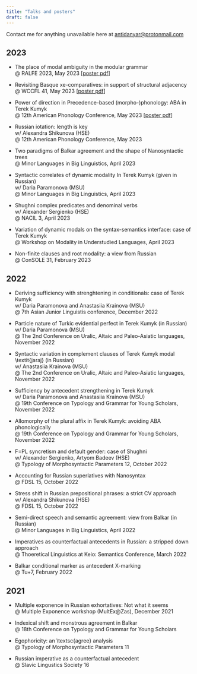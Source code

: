```yaml
---
title: "Talks and posters"
draft: false
---
```

Contact me for anything unavailable here at antidanyar@protonmail.com

## 2023

+ The place of modal ambiguity in the modular grammar  
@ RALFE 2023, May 2023 [[poster pdf](Ralfe2023.pdf)] 

+ Revisiting Basque xe-comparatives: in support of structural adjacency  
@ WCCFL 41, May 2023 [[poster pdf](wccfl41.pdf)]

+ Power of direction in Precedence-based (morpho-)phonology: ABA in Terek Kumyk  
@ 12th American Phonology Conference, May 2023 [[poster pdf](Naphcxii.pdf)] 

+ Russian iotation: length is key  
w/ Alexandra Shikunova (HSE)  
@ 12th American Phonology Conference, May 2023

+ Two paradigms of Balkar agreement and the shape of Nanosyntactic trees  
@ Minor Languages in Big Linguistics, April 2023

+ Syntactic correlates of dynamic modality In Terek Kumyk (given in Russian)  
w/ Daria Paramonova (MSU)  
@ Minor Languages in Big Linguistics, April 2023

+ Shughni complex predicates and denominal verbs  
w/ Alexander Sergienko (HSE)  
@ NACIL 3, April 2023

+ Variation of dynamic modals on the syntax-semantics interface: case of Terek Kumyk  
@ Workshop on Modality in Understudied Languages, April 2023

+ Non-finite clauses and root modality: a view from Russian  
@ ConSOLE 31, February 2023

## 2022

+ Deriving sufficiency with strenghtening in conditionals: case of Terek Kumyk  
w/ Daria Paramonova and Anastasiia Krainova (MSU)  
@ 7th Asian Junior Linguistis conference, December 2022

+ Particle nature of Turkic evidential perfect in Terek Kumyk (in Russian)  
w/ Daria Paramonova (MSU)  
@ The 2nd Conference on Uralic, Altaic and Paleo-Asiatic languages, November 2022

+ Syntactic variation in complement clauses of Terek Kumyk modal \textit{jaraj} (in Russian)  
w/ Anastasiia Krainova (MSU)  
@ The 2nd Conference on Uralic, Altaic and Paleo-Asiatic languages, November 2022

+ Sufficiency by antecedent strengthening in Terek Kumyk  
w/ Daria Paramonova and Anastasiia Krainova (MSU)  
@ 19th Conference on Typology and Grammar for Young Scholars, November 2022

+ Allomorphy of the plural affix in Terek Kumyk: avoiding ABA phonologically  
@ 19th Conference on Typology and Grammar for Young Scholars, November 2022

+ F=PL syncretism and default gender: case of Shughni  
w/ Alexander Sergienko, Artyom Badeev (HSE)  
@ Typology of Morphosyntactic Parameters 12, October 2022

+ Accounting for Russian superlatives with Nanosyntax  
@ FDSL 15, October 2022

+ Stress shift in Russian prepositional phrases: a strict CV approach  
w/ Alexandra Shikunova (HSE)  
@ FDSL 15, October 2022

+ Semi-direct speech and semantic agreement: view from Balkar (in Russian)  
@ Minor Languages in Big Linguistics, April 2022

+ Imperatives as counterfactual antecedents in Russian: a stripped down approach  
@ Thoeretical Linguistics at Keio: Semantics Conference, March 2022

+ Balkar conditional marker as antecedent X-marking  
@ Tu+7, February 2022

## 2021

+ Multiple exponence in Russian exhortatives: Not what it seems  
@ Multiple Exponence workshop (MultEx@Zas), December 2021

+ Indexical shift and monstrous agreement in Balkar  
@ 18th Conference on Typology and Grammar for Young Scholars

+ Egophoricity: an \textsc{agree} analysis  
@ Typology of Morphosyntactic Parameters 11

+ Russian imperative as a counterfactual antecedent  
@ Slavic Lingustics Society 16

